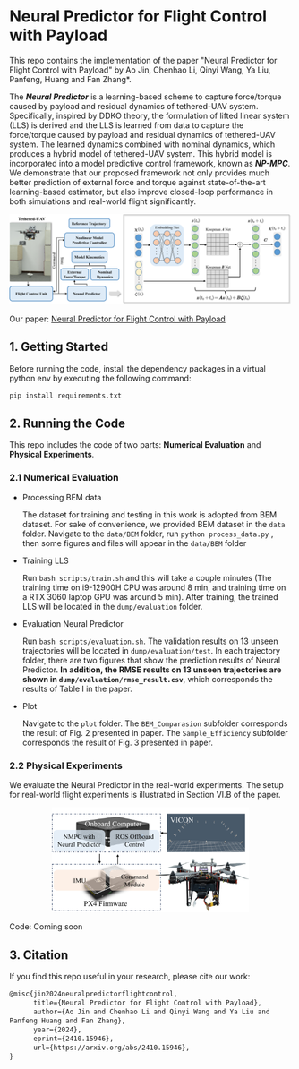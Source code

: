 # Neural Predictor for Flight Control with Payload

This repo contains the implementation of the paper "Neural Predictor for Flight Control with Payload" by Ao Jin, Chenhao Li, Qinyi Wang, Ya Liu, Panfeng, Huang and Fan Zhang*.

The ***Neural Predictor***  is a learning-based scheme to capture force/torque caused by payload and residual dynamics of tethered-UAV system. Specifically, inspired by DDKO theory, the formulation of lifted linear system (LLS) is derived and the LLS is learned from data to capture the force/torque caused by payload and residual dynamics of tethered-UAV system. The learned dynamics combined with nominal dynamics, which produces a hybrid model of tethered-UAV system. This hybrid model is incorporated into a model predictive control framework, known as ***NP-MPC***. We demonstrate that our proposed framework not only provides much better prediction of external force and torque against state-of-the-art learning-based estimator, but also improve closed-loop performance in both simulations and real-world flight significantly.

![171c09bd62e2332fdc71e256e9f7ba4a458fcfd4.png](assets/f36a3fbf42e57eca413beaf1b7a22f793384593c.png)

Our paper: [Neural Predictor for Flight Control with Payload](https://arxiv.org/abs/2410.15946)

## 1. Getting Started

Before running the code, install the dependency packages in a virtual python env by executing the following command:

```bash
pip install requirements.txt
```

## 2. Running the Code

This repo includes the code of two parts: **Numerical Evaluation** and **Physical Experiments**.

### 2.1 Numerical Evaluation

* Processing BEM data
  
  The dataset for training and testing in this work is adopted from BEM dataset. For sake of convenience, we provided BEM dataset in the `data` folder. Navigate to the `data/BEM` folder, run `python process_data.py` , then some figures and files will appear in the `data/BEM` folder

* Training LLS
  
  Run `bash scripts/train.sh` and this will take a couple minutes (The training time on i9-12900H CPU was around 8 min, and training time on a RTX 3060 laptop GPU was around 5 min). After training, the trained LLS will be located in the `dump/evaluation` folder.  

* Evaluation Neural Predictor
  
  Run `bash scripts/evaluation.sh`. The validation results on 13 unseen trajectories will be located in `dump/evaluation/test`. In each trajectory folder, there are two figures that show the prediction results of Neural Predictor. **In addition, the RMSE results on 13 unseen trajectories are shown in `dump/evaluation/rmse_result.csv`**, which corresponds the results of Table I in the paper.

* Plot
  
  Navigate to the `plot` folder. The `BEM_Comparasion` subfolder corresponds the result of Fig. 2 presented in paper. The `Sample_Efficiency` subfolder corresponds the result of Fig. 3 presented in paper.

### 2.2 Physical Experiments

We evaluate the Neural Predictor in the real-world experiments. The setup for real-world flight experiments is illustrated in Section VI.B of the paper. 

<div align="center">
    <img src="assets/experiment_setup_1.png" width="70%">
</div>

Code: Coming soon

## 3. Citation

If you find this repo useful in your research, please cite our work:

```context
@misc{jin2024neuralpredictorflightcontrol,
      title={Neural Predictor for Flight Control with Payload}, 
      author={Ao Jin and Chenhao Li and Qinyi Wang and Ya Liu and Panfeng Huang and Fan Zhang},
      year={2024},
      eprint={2410.15946},
      url={https://arxiv.org/abs/2410.15946}, 
}
```
